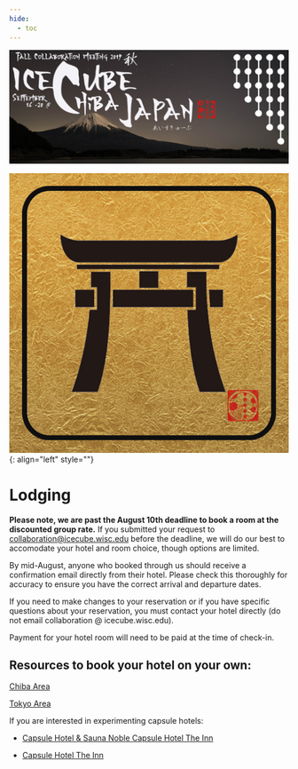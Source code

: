 ```yaml
---
hide:
  - toc
---
```


![2019 Fall Collaboration Meeting](titleNoren2C_new.jpg)


![ ](toriiGold.jpg){: align="left" style=""}

# Lodging

**Please note, we are past the August 10th deadline to book a room at the discounted group rate.** If you submitted your request to collaboration@icecube.wisc.edu before the deadline, we will do our best to accomodate your hotel and room choice, though options are limited.

By mid-August, anyone who booked through us should receive a confirmation email directly from their hotel. Please check this thoroughly for accuracy to ensure you have the correct arrival and departure dates.

If you need to make changes to your reservation or if you have specific questions about your reservation, you must contact your hotel directly (do not email collaboration @ icecube.wisc.edu). 

Payment for your hotel room will need to be paid at the time of check-in. 

## Resources to book your hotel on your own:

[Chiba Area](https://www.tripadvisor.com.ph/Hotels-g298158-Chiba_Chiba_Prefecture_Kanto-Hotels.html)

[Tokyo Area](https://www.tripadvisor.com.ph/Hotels-g298184-Tokyo_Tokyo_Prefecture_Kanto-Hotels.html)

If you are interested in experimenting capsule hotels:

- [Capsule Hotel & Sauna Noble Capsule Hotel The Inn](https://www.booking.com/hotel/jp/kapuseruhoteru-sauna-noburu.html?aid=356980;label=gog235jc-1FCAYYlQQodUIFY2hpYmFIM1gDaHWIAQGYARW4ARfIAQzYAQHoAQH4AQyIAgGoAgO4Apj4oOgFwAIB;sid=b4f7e4826c8ad602f6817ba06bc12670)

- [Capsule Hotel The Inn](https://www.booking.com/hotel/jp/zainqian-xie.html?aid=356980;label=gog235jc-1FCAYYlQQodUIFY2hpYmFIM1gDaHWIAQGYARW4ARfIAQzYAQHoAQH4AQyIAgGoAgO4Apj4oOgFwAIB;sid=b4f7e4826c8ad602f6817ba06bc12670)

